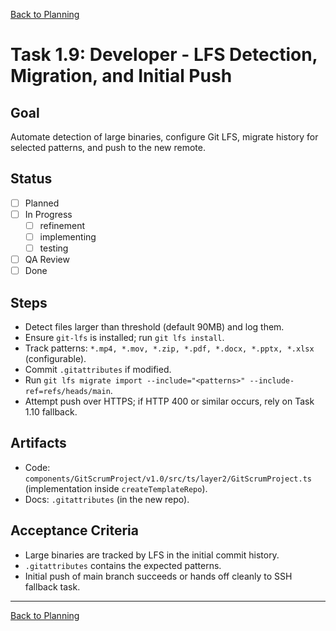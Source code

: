 [Back to Planning](./planning.md)

# Task 1.9: Developer - LFS Detection, Migration, and Initial Push

## Goal
Automate detection of large binaries, configure Git LFS, migrate history for selected patterns, and push to the new remote.

## Status
- [ ] Planned
- [ ] In Progress
  - [ ] refinement
  - [ ] implementing
  - [ ] testing
- [ ] QA Review
- [ ] Done

## Steps
- Detect files larger than threshold (default 90MB) and log them.
- Ensure `git-lfs` is installed; run `git lfs install`.
- Track patterns: `*.mp4, *.mov, *.zip, *.pdf, *.docx, *.pptx, *.xlsx` (configurable).
- Commit `.gitattributes` if modified.
- Run `git lfs migrate import --include="<patterns>" --include-ref=refs/heads/main`.
- Attempt push over HTTPS; if HTTP 400 or similar occurs, rely on Task 1.10 fallback.

## Artifacts
- Code: `components/GitScrumProject/v1.0/src/ts/layer2/GitScrumProject.ts` (implementation inside `createTemplateRepo`).
- Docs: `.gitattributes` (in the new repo).

## Acceptance Criteria
- Large binaries are tracked by LFS in the initial commit history.
- `.gitattributes` contains the expected patterns.
- Initial push of main branch succeeds or hands off cleanly to SSH fallback task.

---

[Back to Planning](./planning.md)


